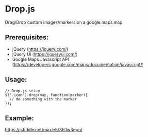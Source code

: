# Drop.js
Drag/Drop custom images/markers on a google.maps.map

## Prerequisites:
- jQuery (https://jquery.com/)
- jQuery UI (https://jqueryui.com/)
- Google Maps Javascript API (https://developers.google.com/maps/documentation/javascript/)

## Usage:
```
// Drop.js setup
$('.icon').drop(map, function(marker){
  // do something with the marker
});
```

## Example:
https://jsfiddle.net/maxle5/3h0w3epn/
